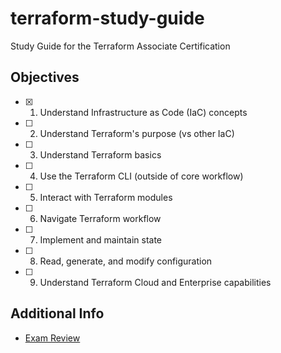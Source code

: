 # terraform-study-guide
Study Guide for the Terraform Associate Certification

## Objectives 

  - [x] 1. Understand Infrastructure as Code (IaC) concepts 


  - [ ] 2. Understand Terraform's purpose (vs other IaC) 

  - [ ] 3. Understand Terraform basics
  - [ ] 4. Use the Terraform CLI (outside of core workflow)
  - [ ] 5. Interact with Terraform modules
  - [ ] 6. Navigate Terraform workflow
  - [ ] 7. Implement and maintain state
  - [ ] 8. Read, generate, and modify configuration
  - [ ] 9. Understand Terraform Cloud and Enterprise capabilities


## Additional Info 
- [Exam Review](https://learn.hashicorp.com/terraform/certification/terraform-associate-review)

